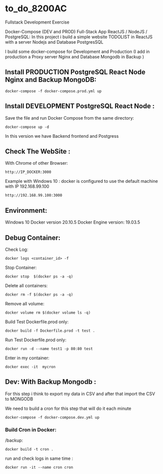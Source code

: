 # to_do_8200AC

Fullstack Development Exercise

Docker-Compose (DEV and PROD) Full-Stack App ReactJS / NodeJS / PostgreSQL: 
In this project i build a simple website TODOLIST in ReactJS with a server Nodejs and Database PostgresSQL

I build some docker-compose for Development and Production
(I add in production a Proxy server Nginx and Database Mongodb in Backup )

## Install PRODUCTION PostgreSQL React Node Nginx and Backup MongoDB:

```
docker-compose -f docker-compose.prod.yml up
```

## Install DEVELOPMENT PostgreSQL React Node :

Save the file and run Docker Compose from the same directory:

```
docker-compose up -d
```

In this version we have Backend frontend and Postgress

## Check The WebSite :

With Chrome of other Browser:

```
http://IP_DOCKER:3000
```

Example with Windows 10 :
docker is configured to use the default machine with IP 192.168.99.100

```
http://192.168.99.100:3000
```

## Environment:

Windows 10
Docker version 20.10.5
Docker Engine version: 19.03.5

## Debug Container:

Check Log:

```
docker logs <container_id> -f
```

Stop Container:

```
docker stop  $(docker ps -a -q)
```

Delete all containers:

```
docker rm -f $(docker ps -a -q)
```

Remove all volume:

```
docker volume rm $(docker volume ls -q)
```

Build Test Dockerfile.prod only:

```
docker build -f Dockerfile.prod -t test .
```

Run Test Dockerfile.prod only:

```
docker run -d --name test1 -p 80:80 test
```

Enter in my container:
```
docker exec -it  mycron
```

## Dev: With Backup Mongodb :

For this step i think to export my data in CSV
and after that import the CSV to MONGODB

We need to build a cron for this step that will do it each minute

```
docker-compose -f docker-compose.dev.yml up
```

### Build Cron in Docker: 
/backup:
```
docker build -t cron .
``` 
run and check logs in same time :
```
docker run -it --name cron cron 
```
